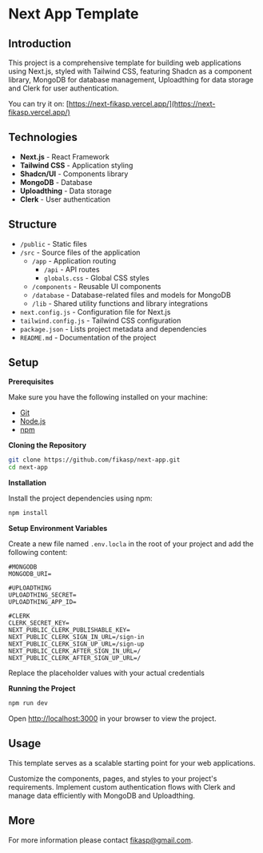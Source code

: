 # Next App Template

## Introduction

This project is a comprehensive template for building web applications using Next.js, styled with Tailwind CSS, featuring Shadcn as a component library, MongoDB for database management, Uploadthing for data storage and Clerk for user authentication.

You can try it on:
[https://next-fikasp.vercel.app/](https://next-fikasp.vercel.app/)

## Technologies

- **Next.js** - React Framework
- **Tailwind CSS** - Application styling
- **Shadcn/UI** - Components library
- **MongoDB** - Database
- **Uploadthing** - Data storage
- **Clerk** - User authentication

## Structure

- `/public` - Static files
- `/src` - Source files of the application
  - `/app` - Application routing
    - `/api` - API routes
    - `globals.css` - Global CSS styles
  - `/components` - Reusable UI components
  - `/database` - Database-related files and models for MongoDB
  - `/lib` - Shared utility functions and library integrations
- `next.config.js` - Configuration file for Next.js
- `tailwind.config.js` - Tailwind CSS configuration
- `package.json` - Lists project metadata and dependencies
- `README.md` - Documentation of the project

## Setup

**Prerequisites**

Make sure you have the following installed on your machine:

- [Git](https://git-scm.com/)
- [Node.js](https://nodejs.org/en)
- [npm](https://www.npmjs.com/)

**Cloning the Repository**

```bash
git clone https://github.com/fikasp/next-app.git
cd next-app
```

**Installation**

Install the project dependencies using npm:

```bash
npm install
```

**Setup Environment Variables**

Create a new file named `.env.locla` in the root of your project and add the following content:

```env
#MONGODB
MONGODB_URI=

#UPLOADTHING
UPLOADTHING_SECRET=
UPLOADTHING_APP_ID=

#CLERK
CLERK_SECRET_KEY=
NEXT_PUBLIC_CLERK_PUBLISHABLE_KEY=
NEXT_PUBLIC_CLERK_SIGN_IN_URL=/sign-in
NEXT_PUBLIC_CLERK_SIGN_UP_URL=/sign-up
NEXT_PUBLIC_CLERK_AFTER_SIGN_IN_URL=/
NEXT_PUBLIC_CLERK_AFTER_SIGN_UP_URL=/
```

Replace the placeholder values with your actual credentials 

**Running the Project**

```bash
npm run dev
```

Open [http://localhost:3000](http://localhost:3000) in your browser to view the project.

## Usage

This template serves as a scalable starting point for your web applications. 

Customize the components, pages, and styles to your project's requirements. Implement custom authentication flows with Clerk and manage data efficiently with MongoDB and Uploadthing.

## More
For more information please contact [fikasp@gmail.com](mailto:fikasp@gmail.com).
